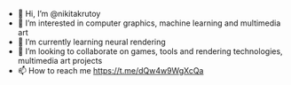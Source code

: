 - 👋 Hi, I’m @nikitakrutoy
- 👀 I’m interested in computer graphics, machine learning and multimedia art
- 🌱 I’m currently learning neural rendering
- 💞️ I’m looking to collaborate on games, tools and rendering technologies, multimedia art projects
- 📫 How to reach me https://t.me/dQw4w9WgXcQa

<!---
nikitakrutoy/nikitakrutoy is a ✨ special ✨ repository because its `README.md` (this file) appears on your GitHub profile.
You can click the Preview link to take a look at your changes.
--->
